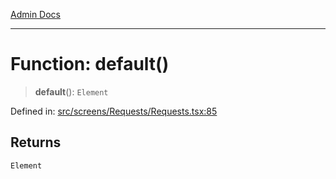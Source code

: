 [Admin Docs](/)

***

# Function: default()

> **default**(): `Element`

Defined in: [src/screens/Requests/Requests.tsx:85](https://github.com/PalisadoesFoundation/talawa-admin/blob/main/src/screens/Requests/Requests.tsx#L85)

## Returns

`Element`
